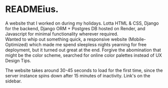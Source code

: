 # READMEius.
A website that I worked on during my holidays. Lotta HTML & CSS, Django for the backend, Django ORM + Postgres DB hosted on Render, and Javascript for minimal functionality wherever required.   
Wanted to whip out something quick, a responsive website (Mobile-Optimized) which made me spend sleepless nights yearning for free deployment, but it turned out great at the end.
Forgive the abomination that might be the color scheme, searched for online color palettes instead of UX Design Tips.

The website takes around 30-45 seconds to load for the first time, since the server instance spins down after 15 minutes of inactivity. 
Link's on the sidebar.

